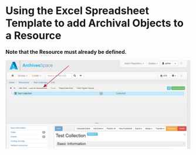 # Using the Excel Spreadsheet Template to add Archival Objects to a Resource
**Note that the Resource must already be defined.**

![Finding the Load via Spreadsheet button on an empty resource](EmptyResource.png)
